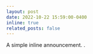 ```yaml
---
layout: post
date: 2022-10-22 15:59:00-0400
inline: true
related_posts: false
---
```


A simple inline announcement. .
